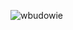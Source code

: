 ![wbudowie](https://user-images.githubusercontent.com/70039569/91440795-6f078880-e86f-11ea-9af1-0eb438fa293e.jpg)
